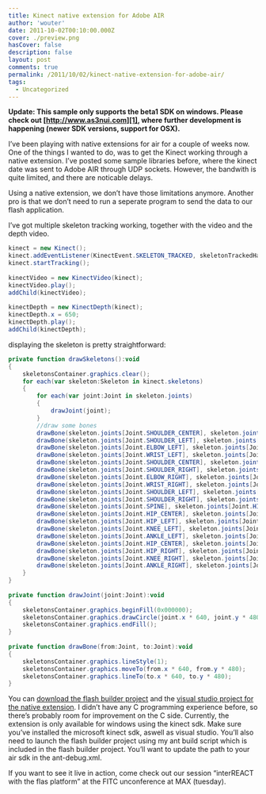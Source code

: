 ```yaml
---
title: Kinect native extension for Adobe AIR
author: 'wouter'
date: 2011-10-02T00:10:00.000Z
cover: ./preview.png
hasCover: false
description: false
layout: post
comments: true
permalink: /2011/10/02/kinect-native-extension-for-adobe-air/
tags:
  - Uncategorized
---
```

**Update: This sample only supports the beta1 SDK on windows. Please check out [http://www.as3nui.com][1], where further development is happening (newer SDK versions, support for OSX).**

I’ve been playing with native extensions for air for a couple of weeks now. One of the things I wanted to do, was to get the Kinect working through a native extension. I’ve posted some sample libraries before, where the kinect date was sent to Adobe AIR through UDP sockets. However, the bandwith is quite limited, and there are noticable delays.

Using a native extension, we don’t have those limitations anymore. Another pro is that we don’t need to run a seperate program to send the data to our flash application.

I’ve got multiple skeleton tracking working, together with the video and the depth video.

``` actionscript
kinect = new Kinect();
kinect.addEventListener(KinectEvent.SKELETON_TRACKED, skeletonTrackedHandler, false, , true);
kinect.startTracking();
 
kinectVideo = new KinectVideo(kinect);
kinectVideo.play();
addChild(kinectVideo);
 
kinectDepth = new KinectDepth(kinect);
kinectDepth.x = 650;
kinectDepth.play();
addChild(kinectDepth);
```

displaying the skeleton is pretty straightforward:

``` actionscript
private function drawSkeletons():void
{
    skeletonsContainer.graphics.clear();
    for each(var skeleton:Skeleton in kinect.skeletons)
    {
        for each(var joint:Joint in skeleton.joints)
        {
            drawJoint(joint);
        }
        //draw some bones
        drawBone(skeleton.joints[Joint.SHOULDER_CENTER], skeleton.joints[Joint.SHOULDER_LEFT]);
        drawBone(skeleton.joints[Joint.SHOULDER_LEFT], skeleton.joints[Joint.ELBOW_LEFT]);
        drawBone(skeleton.joints[Joint.ELBOW_LEFT], skeleton.joints[Joint.WRIST_LEFT]);
        drawBone(skeleton.joints[Joint.WRIST_LEFT], skeleton.joints[Joint.HAND_LEFT]);
        drawBone(skeleton.joints[Joint.SHOULDER_CENTER], skeleton.joints[Joint.SHOULDER_RIGHT]);
        drawBone(skeleton.joints[Joint.SHOULDER_RIGHT], skeleton.joints[Joint.ELBOW_RIGHT]);
        drawBone(skeleton.joints[Joint.ELBOW_RIGHT], skeleton.joints[Joint.WRIST_RIGHT]);
        drawBone(skeleton.joints[Joint.WRIST_RIGHT], skeleton.joints[Joint.HAND_RIGHT]);
        drawBone(skeleton.joints[Joint.SHOULDER_LEFT], skeleton.joints[Joint.SPINE]);
        drawBone(skeleton.joints[Joint.SHOULDER_RIGHT], skeleton.joints[Joint.SPINE]);
        drawBone(skeleton.joints[Joint.SPINE], skeleton.joints[Joint.HIP_CENTER]);
        drawBone(skeleton.joints[Joint.HIP_CENTER], skeleton.joints[Joint.HIP_LEFT]);
        drawBone(skeleton.joints[Joint.HIP_LEFT], skeleton.joints[Joint.KNEE_LEFT]);
        drawBone(skeleton.joints[Joint.KNEE_LEFT], skeleton.joints[Joint.ANKLE_LEFT]);
        drawBone(skeleton.joints[Joint.ANKLE_LEFT], skeleton.joints[Joint.FOOT_LEFT]);
        drawBone(skeleton.joints[Joint.HIP_CENTER], skeleton.joints[Joint.HIP_RIGHT]);
        drawBone(skeleton.joints[Joint.HIP_RIGHT], skeleton.joints[Joint.KNEE_RIGHT]);
        drawBone(skeleton.joints[Joint.KNEE_RIGHT], skeleton.joints[Joint.ANKLE_RIGHT]);
        drawBone(skeleton.joints[Joint.ANKLE_RIGHT], skeleton.joints[Joint.FOOT_RIGHT]);
    }
}
 
private function drawJoint(joint:Joint):void
{
    skeletonsContainer.graphics.beginFill(0x000000);
    skeletonsContainer.graphics.drawCircle(joint.x * 640, joint.y * 480, 10 / joint.z);
    skeletonsContainer.graphics.endFill();
}
 
private function drawBone(from:Joint, to:Joint):void
{
    skeletonsContainer.graphics.lineStyle(1);
    skeletonsContainer.graphics.moveTo(from.x * 640, from.y * 480);
    skeletonsContainer.graphics.lineTo(to.x * 640, to.y * 480);
}
```

You can [download the flash builder project][2] and the [visual studio project for the native extension][3]. I didn’t have any C programming experience before, so there’s probably room for improvement on the C side. Currently, the extension is only available for windows using the kinect sdk. Make sure you’ve installed the microsoft kinect sdk, aswell as visual studio. You’ll also need to launch the flash builder project using my ant build script which is included in the flash builder project. You’ll want to update the path to your air sdk in the ant-debug.xml.

If you want to see it live in action, come check out our session “interREACT with the flas platform” at the FITC unconference at MAX (tuesday).

[1]: http://www.as3nui.com
[2]: http://labs.aboutme.be/kinectextension/KinectExtensionTest.fxp
[3]: http://labs.aboutme.be/kinectextension/KinectExtension.zip